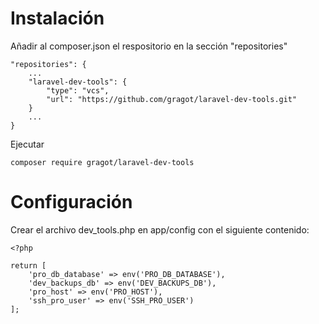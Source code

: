 # Instalación

Añadir al composer.json el respositorio en la sección "repositories"

``` 
"repositories": {
    ...
    "laravel-dev-tools": {
        "type": "vcs",
        "url": "https://github.com/gragot/laravel-dev-tools.git"
    }
    ...
}
```

Ejecutar

```
composer require gragot/laravel-dev-tools
```

# Configuración

Crear el archivo dev_tools.php en app/config con el siguiente contenido:

```
<?php

return [
    'pro_db_database' => env('PRO_DB_DATABASE'),
    'dev_backups_db' => env('DEV_BACKUPS_DB'),
    'pro_host' => env('PRO_HOST'),
    'ssh_pro_user' => env('SSH_PRO_USER')
];

```